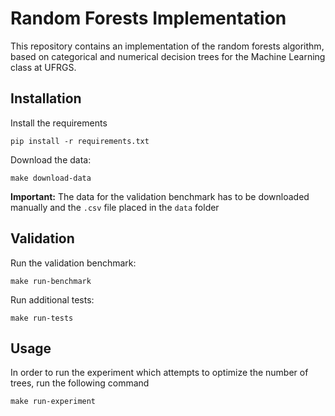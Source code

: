 # Random Forests Implementation

This repository contains an implementation of the random forests algorithm, based on categorical and numerical decision trees for the Machine Learning class at UFRGS.

## Installation

Install the requirements

```
pip install -r requirements.txt
```

Download the data:

```
make download-data
```

**Important:** The data for the validation benchmark has to be downloaded manually and the `.csv` file placed in the `data` folder

## Validation

Run the validation benchmark:

```
make run-benchmark
```

Run additional tests:

```
make run-tests
```

## Usage

In order to run the experiment which attempts to optimize the number of trees, run the following command

```
make run-experiment
```
